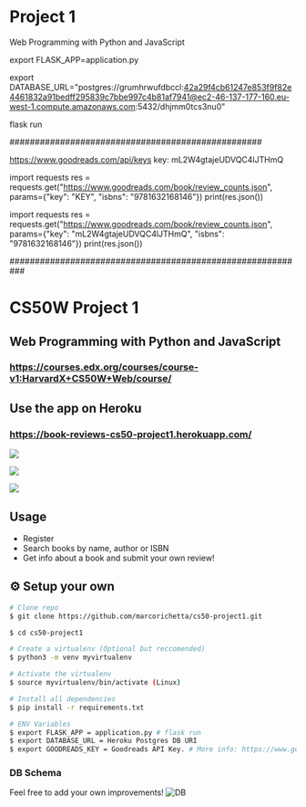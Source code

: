 # Project 1

Web Programming with Python and JavaScript


export FLASK_APP=application.py

export DATABASE_URL="postgres://grumhrwufdbccl:42a29f4cb61247e853f9f82e4461832a91bedff295839c7bbe997c4b81af7941@ec2-46-137-177-160.eu-west-1.compute.amazonaws.com:5432/dhjmm0tcs3nu0"

flask run

##################################################

https://www.goodreads.com/api/keys
key: mL2W4gtajeUDVQC4lJTHmQ

import requests
res = requests.get("https://www.goodreads.com/book/review_counts.json", params={"key": "KEY", "isbns": "9781632168146"})
print(res.json())


import requests
res = requests.get("https://www.goodreads.com/book/review_counts.json", params={"key": "mL2W4gtajeUDVQC4lJTHmQ", "isbns": "9781632168146"})
print(res.json())


###########################################################

# CS50W Project 1

## Web Programming with Python and JavaScript
### https://courses.edx.org/courses/course-v1:HarvardX+CS50W+Web/course/

## Use the app on Heroku

### https://book-reviews-cs50-project1.herokuapp.com/

![](https://i.imgur.com/mB3cLV1.png)


![](https://i.imgur.com/MgO93MJ.png)


![](https://i.imgur.com/Zy7C3Oq.png)

## Usage

* Register
* Search books by name, author or ISBN
* Get info about a book and submit your own review!

## :gear: Setup your own

```bash
# Clone repo
$ git clone https://github.com/marcorichetta/cs50-project1.git

$ cd cs50-project1

# Create a virtualenv (Optional but reccomended)
$ python3 -m venv myvirtualenv

# Activate the virtualenv
$ source myvirtualenv/bin/activate (Linux)

# Install all dependencies
$ pip install -r requirements.txt

# ENV Variables
$ export FLASK_APP = application.py # flask run
$ export DATABASE_URL = Heroku Postgres DB URI
$ export GOODREADS_KEY = Goodreads API Key. # More info: https://www.goodreads.com/api
```

### DB Schema

Feel free to add your own improvements!
![DB](https://i.imgur.com/ii6nkNr.png)

